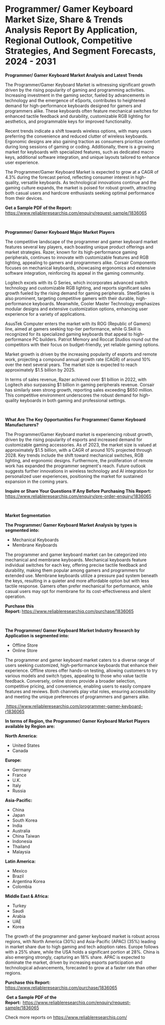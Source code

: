 <p><h1>Programmer/ Gamer Keyboard Market Size, Share & Trends Analysis Report By Application, Regional Outlook, Competitive Strategies, And Segment Forecasts, 2024 - 2031</h1></p><p><strong>Programmer/ Gamer Keyboard Market Analysis and Latest Trends</strong></p>
<p><p>The Programmer/Gamer Keyboard Market is witnessing significant growth driven by the rising popularity of gaming and programming activities. Increasing investment in the gaming sector, fueled by advancements in technology and the emergence of eSports, contributes to heightened demand for high-performance keyboards designed for gamers and programmers alike. These keyboards often feature mechanical switches for enhanced tactile feedback and durability, customizable RGB lighting for aesthetics, and programmable keys for improved functionality.</p><p>Recent trends indicate a shift towards wireless options, with many users preferring the convenience and reduced clutter of wireless keyboards. Ergonomic designs are also gaining traction as consumers prioritize comfort during long sessions of gaming or coding. Additionally, there is a growing market for keyboards with specialized features, such as dedicated macro keys, additional software integration, and unique layouts tailored to enhance user experience.</p><p>The Programmer/Gamer Keyboard Market is expected to grow at a CAGR of 4.3% during the forecast period, reflecting consumer interest in high-quality, versatile keyboards. As technological innovations continue and the gaming culture expands, the market is poised for robust growth, attracting both casual users and hardcore enthusiasts seeking optimal performance from their devices.</p></p>
<p><strong>Get a Sample PDF of the Report:&nbsp;</strong> <a href="https://www.reliableresearchiq.com/enquiry/request-sample/1836065?utm_campaign=1927&utm_medium=2&utm_source=Github&utm_content=ia&utm_term=31122024&utm_id=programmer-gamer-keyboard">https://www.reliableresearchiq.com/enquiry/request-sample/1836065</a></p>
<p>&nbsp;</p>
<p><strong>Programmer/ Gamer Keyboard Major Market Players</strong></p>
<p><p>The competitive landscape of the programmer and gamer keyboard market features several key players, each boasting unique product offerings and market strategies. Razer, known for its high-performance gaming peripherals, continues to innovate with customizable features and RGB lighting, appealing to gamers and programmers alike. Corsair Components focuses on mechanical keyboards, showcasing ergonomics and extensive software integration, reinforcing its appeal in the gaming community.</p><p>Logitech excels with its G Series, which incorporates advanced switch technology and customizable RGB lighting, and reports significant sales growth fueled by the rising demand for gaming peripherals. SteelSeries is also prominent, targeting competitive gamers with their durable, high-performance keyboards. Meanwhile, Cooler Master Technology emphasizes modular designs and extensive customization options, enhancing user experience for a variety of applications.</p><p>AsusTek Computer enters the market with its ROG (Republic of Gamers) line, aimed at gamers seeking top-tier performance, while G.Skill is recognized for its specialized gaming keyboards that appeal to high-performance PC builders. Patriot Memory and Roccat Studios round out the competitors with their focus on budget-friendly, yet reliable gaming options.</p><p>Market growth is driven by the increasing popularity of esports and remote work, projecting a compound annual growth rate (CAGR) of around 10% over the next several years. The market size is expected to reach approximately $1.5 billion by 2025.</p><p>In terms of sales revenue, Razer achieved over $1 billion in 2022, with Logitech also surpassing $1 billion in gaming peripherals revenue. Corsair has similarly seen strong growth, reporting sales exceeding $650 million. This competitive environment underscores the robust demand for high-quality keyboards in both gaming and professional settings.</p></p>
<p>&nbsp;</p>
<p><strong>What Are The Key Opportunities For Programmer/ Gamer Keyboard Manufacturers?</strong></p>
<p><p>The Programmer/Gamer Keyboard market is experiencing robust growth, driven by the rising popularity of esports and increased demand for customizable gaming accessories. As of 2023, the market size is valued at approximately $1.5 billion, with a CAGR of around 10% projected through 2028. Key trends include the shift toward mechanical switches, RGB lighting, and ergonomic designs. Furthermore, the proliferation of remote work has expanded the programmer segment's reach. Future outlook suggests further innovations in wireless technology and AI integration for personalized user experiences, positioning the market for sustained expansion in the coming years.</p></p>
<p><strong>Inquire or Share Your Questions If Any Before Purchasing This Report:</strong> <a href="https://www.reliableresearchiq.com/enquiry/pre-order-enquiry/1836065?utm_campaign=1927&utm_medium=2&utm_source=Github&utm_content=ia&utm_term=31122024&utm_id=programmer-gamer-keyboard">https://www.reliableresearchiq.com/enquiry/pre-order-enquiry/1836065</a></p>
<p>&nbsp;</p>
<p><strong>Market Segmentation</strong></p>
<p><strong>The Programmer/ Gamer Keyboard Market Analysis by types is segmented into:</strong></p>
<p><ul><li>Mechanical Keyboards</li><li>Membrane Keyboards</li></ul></p>
<p><p>The programmer and gamer keyboard market can be categorized into mechanical and membrane keyboards. Mechanical keyboards feature individual switches for each key, offering precise tactile feedback and durability, making them popular among gamers and programmers for extended use. Membrane keyboards utilize a pressure pad system beneath the keys, resulting in a quieter and more affordable option but with less tactile response. Gamers often prefer mechanical for performance, while casual users may opt for membrane for its cost-effectiveness and silent operation.</p></p>
<p><strong>Purchase this Report:&nbsp;</strong><a href="https://www.reliableresearchiq.com/purchase/1836065?utm_campaign=1927&utm_medium=2&utm_source=Github&utm_content=ia&utm_term=31122024&utm_id=programmer-gamer-keyboard">https://www.reliableresearchiq.com/purchase/1836065</a></p>
<p>&nbsp;</p>
<p><strong>The Programmer/ Gamer Keyboard Market Industry Research by Application is segmented into:</strong></p>
<p><ul><li>Offline Store</li><li>Online Store</li></ul></p>
<p><p>The programmer and gamer keyboard market caters to a diverse range of users seeking customized, high-performance keyboards that enhance their experience. Offline stores offer hands-on testing, allowing customers to try various models and switch types, appealing to those who value tactile feedback. Conversely, online stores provide a broader selection, competitive pricing, and convenience, enabling users to easily compare features and reviews. Both channels play vital roles, ensuring accessibility and meeting the unique preferences of programmers and gamers alike.</p></p>
<p><a href="https://www.reliableresearchiq.com/programmer-gamer-keyboard-r1836065?utm_campaign=1927&utm_medium=2&utm_source=Github&utm_content=ia&utm_term=31122024&utm_id=programmer-gamer-keyboard">&nbsp;https://www.reliableresearchiq.com/programmer-gamer-keyboard-r1836065</a></p>
<p><strong>In terms of Region, the Programmer/ Gamer Keyboard Market Players available by Region are:</strong></p>
<p>
    <p> <strong> North America: </strong>
        <ul>
            <li>United States</li>
            <li>Canada</li>
        </ul>
        </p> 
    <p> <strong> Europe: </strong>
        <ul>
            <li>Germany</li>
            <li>France</li>
            <li>U.K.</li>
            <li>Italy</li>
            <li>Russia</li>
        </ul>
        </p> 
    <p> <strong> Asia-Pacific: </strong>
        <ul>
            <li>China</li>
            <li>Japan</li>
            <li>South Korea</li>
            <li>India</li>
            <li>Australia</li>
            <li>China Taiwan</li>
            <li>Indonesia</li>
            <li>Thailand</li>
            <li>Malaysia</li>
        </ul>
        </p> 
    <p> <strong> Latin America: </strong>
        <ul>
            <li>Mexico</li>
            <li>Brazil</li>
            <li>Argentina Korea</li>
            <li>Colombia</li>
        </ul>
        </p> 
    <p> <strong> Middle East & Africa: </strong>
        <ul>
            <li>Turkey</li>
            <li>Saudi</li>
            <li>Arabia</li>
            <li>UAE</li>
            <li>Korea</li>
        </ul>
    </p>
    </p>
<p><p>The growth of the programmer and gamer keyboard market is robust across regions, with North America (30%) and Asia-Pacific (APAC) (35%) leading in market share due to high gaming and tech adoption rates. Europe follows with a 25% share, while the USA holds a significant portion at 28%. China is also emerging strongly, capturing an 18% share. APAC is expected to dominate the market, driven by increasing esports participation and technological advancements, forecasted to grow at a faster rate than other regions.</p></p>
<p><strong>Purchase this Report: </strong><a href="https://www.reliableresearchiq.com/purchase/1836065?utm_campaign=1927&utm_medium=2&utm_source=Github&utm_content=ia&utm_term=31122024&utm_id=programmer-gamer-keyboard">https://www.reliableresearchiq.com/purchase/1836065</a></p>
<p>&nbsp;<strong>Get a Sample PDF of the Report:&nbsp;&nbsp;</strong><a href="https://www.reliableresearchiq.com/enquiry/request-sample/1836065?utm_campaign=1927&utm_medium=2&utm_source=Github&utm_content=ia&utm_term=31122024&utm_id=programmer-gamer-keyboard">https://www.reliableresearchiq.com/enquiry/request-sample/1836065</a></p>
<p><strong></strong></p>
<p>Check more reports on <a href="https://www.reliableresearchiq.com/?utm_campaign=1927&utm_medium=2&utm_source=Github&utm_content=ia&utm_term=31122024&utm_id=programmer-gamer-keyboard">https://www.reliableresearchiq.com/</a></p>